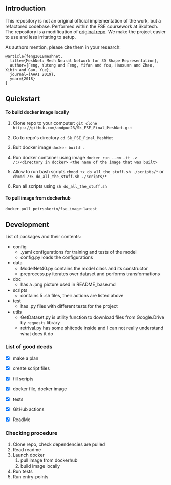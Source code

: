 ## Introduction
This repository is not an original official implementation of the work, but a refactored codebase.
Performed within the FSE coursework at Skoltech.
The repository is a modification of [original repo](https://github.com/iMoonLab/MeshNet).
We make the project easier to use and less irritating to setup.

As authors mention, please cite them in your research:

```
@article{feng2018meshnet,
  title={MeshNet: Mesh Neural Network for 3D Shape Representation},
  author={Feng, Yutong and Feng, Yifan and You, Haoxuan and Zhao, Xibin and Gao, Yue},
  journal={AAAI 2019},
  year={2018}
}
```

## Quickstart

#### To build docker image locally

1. Clone repo to your computer:
`git clone https://github.com/andpuc23/Sk_FSE_Final_MeshNet.git`

2. Go to repo's directory
`cd Sk_FSE_Final_MeshNet`

3. Bult docker image 
`docker build .`

4. Run docker container using image
`docker run --rm -it -v /:/<directory in docker> <the name of the image that was built>`

5. Allow to run bash scripts
`chmod +x do_all_the_stuff.sh ./scripts/*`
or
`chmod 775 do_all_the_stuff.sh ./scripts/*`

6. Run all scripts using 
`sh do_all_the_stuff.sh`

#### To pull image from dockerhub

`docker pull petrsokerin/fse_image:latest`


## Development

List of packages and their contents:

- config
  - .yaml configurations for training and tests of the model
  - config.py loads the configurations
- data
  - ModelNet40.py contains the model class and its constructor
  - preprocess.py iterates over dataset and performs transformations
- doc
  - has a .png picture used in README_base.md
- scripts
  - contains 5 .sh files, their actions are listed above
- test
  - has .py files with different tests for the project
- utils
  - GetDataset.py is utility function to download files from Google.Drive by `requests` library
  - retrival.py has some shitcode inside and I can not really understand what does it do



### List of good deeds

- [x] make a plan
- [x] create script files
- [x] fill scripts
- [x] docker file, docker image
- [x] tests
- [x] GitHub actions
- [x] ReadMe


### Checking procedure
1. Clone repo, check dependencies are pulled
2. Read readme
3. Launch docker
    1. pull image from dockerhub
    2. build image locally
4. Run tests
5. Run entry-points